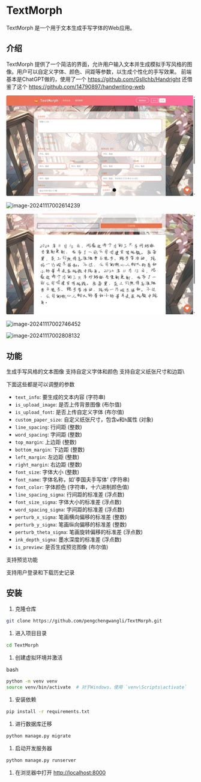 # TextMorph

TextMorph 是一个用于文本生成手写字体的Web应用。

## 介绍

TextMorph 提供了一个简洁的界面，允许用户输入文本并生成模拟手写风格的图像。用户可以自定义字体、颜色、间距等参数，以生成个性化的手写效果。
前端基本是ChatGPT做的，使用了一个 https://github.com/Gsllchb/Handright 还借鉴了这个  https://github.com/14790897/handwriting-web


![image-20241117002536257](https://github.com/pengchengwangli/TextMorph/blob/master/imgs/image-20241117002536257.png)

![image-20241117002614239](https://github.com/pengchengwangli/TextMorph/blob/master/imgs/image-20241117002614239.png)

![image-20241117002843234](https://github.com/pengchengwangli/TextMorph/blob/master/imgs/image-20241117002746452.png)

![image-20241117002746452](https://github.com/pengchengwangli/TextMorph/blob/master/imgs/image-20241117002808132.png)

![image-20241117002808132](https://github.com/pengchengwangli/TextMorph/blob/master/imgs/image-20241117002843234.png)

## 功能

生成手写风格的文本图像
支持自定义字体和颜色
支持自定义纸张尺寸和边距\

下面这些都是可以调整的参数
  - `text_info`: 要生成的文本内容 (字符串)
  - `is_upload_image`: 是否上传背景图像 (布尔值)
  - `is_upload_font`: 是否上传自定义字体 (布尔值)
  - `custom_paper_size`: 自定义纸张尺寸，包含`w`和`h`属性 (对象)
  - `line_spacing`: 行间距 (整数)
  - `word_spacing`: 字间距 (整数)
  - `top_margin`: 上边距 (整数)
  - `bottom_margin`: 下边距 (整数)
  - `left_margin`: 左边距 (整数)
  - `right_margin`: 右边距 (整数)
  - `font_size`: 字体大小 (整数)
  - `font_name`: 字体名称，如'李国夫手写体' (字符串)
  - `font_color`: 字体颜色 (字符串，十六进制颜色值)
  - `line_spacing_sigma`: 行间距的标准差 (浮点数)
  - `font_size_sigma`: 字体大小的标准差 (浮点数)
  - `word_spacing_sigma`: 字间距的标准差 (浮点数)
  - `perturb_x_sigma`: 笔画横向偏移的标准差 (整数)
  - `perturb_y_sigma`: 笔画纵向偏移的标准差 (整数)
  - `perturb_theta_sigma`: 笔画旋转偏移的标准差 (浮点数)
  - `ink_depth_sigma`: 墨水深度的标准差 (浮点数)
  - `is_preview`: 是否生成预览图像 (布尔值)

支持预览功能

支持用户登录和下载历史记录

## 安装

1. 克隆仓库



```bash
git clone https://github.com/pengchengwangli/TextMorph.git
```

1. 进入项目目录



```bash
cd TextMorph
```

1. 创建虚拟环境并激活

bash

```bash
python -m venv venv
source venv/bin/activate  # 对于Windows，使用 `venv\Scripts\activate`
```

1. 安装依赖



```bash
pip install -r requirements.txt
```

1. 进行数据库迁移



```bash
python manage.py migrate
```

1. 启动开发服务器



```bash
python manage.py runserver
```

1. 在浏览器中打开 [http://localhost:8000](http://localhost:8000/)







